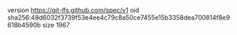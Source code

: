 version https://git-lfs.github.com/spec/v1
oid sha256:48d6032f3739f53e4ee4c79c8a50ce7455e15b3358dea700814f8e9618b4590b
size 1967

